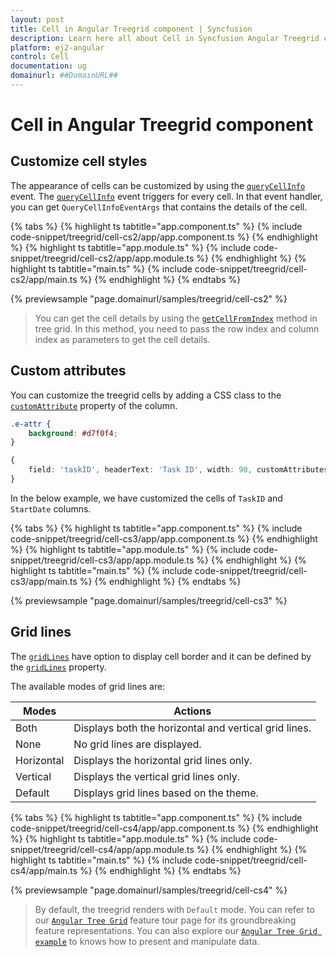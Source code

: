 ```yaml
---
layout: post
title: Cell in Angular Treegrid component | Syncfusion
description: Learn here all about Cell in Syncfusion Angular Treegrid component of Syncfusion Essential JS 2 and more.
platform: ej2-angular
control: Cell 
documentation: ug
domainurl: ##DomainURL##
---
```


# Cell in Angular Treegrid component

## Customize cell styles

The appearance of cells can be customized by using the [`queryCellInfo`](https://ej2.syncfusion.com/angular/documentation/api/treegrid/#querycellinfo) event.
The [`queryCellInfo`](https://ej2.syncfusion.com/angular/documentation/api/treegrid/#querycellinfo) event triggers for every cell. In that event handler, you can get `QueryCellInfoEventArgs` that contains the details of the cell.

{% tabs %}
{% highlight ts tabtitle="app.component.ts" %}
{% include code-snippet/treegrid/cell-cs2/app/app.component.ts %}
{% endhighlight %}
{% highlight ts tabtitle="app.module.ts" %}
{% include code-snippet/treegrid/cell-cs2/app/app.module.ts %}
{% endhighlight %}
{% highlight ts tabtitle="main.ts" %}
{% include code-snippet/treegrid/cell-cs2/app/main.ts %}
{% endhighlight %}
{% endtabs %}
  
{% previewsample "page.domainurl/samples/treegrid/cell-cs2" %}

> You can get the cell details by using the [`getCellFromIndex`](https://ej2.syncfusion.com/angular/documentation/api/treegrid/#getcellfromindex) method in tree grid. In this method, you need to pass the row index and column index as parameters to get the cell details.

## Custom attributes

You can customize the treegrid cells by adding a CSS class to the [`customAttribute`](https://ej2.syncfusion.com/angular/documentation/api/treegrid/column/#customattributes) property of the column.

```CSS
.e-attr {
    background: #d7f0f4;
}
```

```typescript
{
    field: 'taskID', headerText: 'Task ID', width: 90, customAttributes: {class: "e-attr"}, textAlign: 'Right'
}
```

In the below example, we have customized the cells of `TaskID` and `StartDate` columns.

{% tabs %}
{% highlight ts tabtitle="app.component.ts" %}
{% include code-snippet/treegrid/cell-cs3/app/app.component.ts %}
{% endhighlight %}
{% highlight ts tabtitle="app.module.ts" %}
{% include code-snippet/treegrid/cell-cs3/app/app.module.ts %}
{% endhighlight %}
{% highlight ts tabtitle="main.ts" %}
{% include code-snippet/treegrid/cell-cs3/app/main.ts %}
{% endhighlight %}
{% endtabs %}
  
{% previewsample "page.domainurl/samples/treegrid/cell-cs3" %}

## Grid lines

The [`gridLines`](https://ej2.syncfusion.com/angular/documentation/api/treegrid/#gridlines) have option to display cell border and it can be defined by the [`gridLines`](https://ej2.syncfusion.com/angular/documentation/api/treegrid/#gridlines) property.

The available modes of grid lines are:

| Modes | Actions |
|-------|---------|
| Both | Displays both the horizontal and vertical grid lines.|
| None | No grid lines are displayed.|
| Horizontal | Displays the horizontal grid lines only.|
| Vertical | Displays the vertical grid lines only.|
| Default | Displays grid lines based on the theme.|

{% tabs %}
{% highlight ts tabtitle="app.component.ts" %}
{% include code-snippet/treegrid/cell-cs4/app/app.component.ts %}
{% endhighlight %}
{% highlight ts tabtitle="app.module.ts" %}
{% include code-snippet/treegrid/cell-cs4/app/app.module.ts %}
{% endhighlight %}
{% highlight ts tabtitle="main.ts" %}
{% include code-snippet/treegrid/cell-cs4/app/main.ts %}
{% endhighlight %}
{% endtabs %}
  
{% previewsample "page.domainurl/samples/treegrid/cell-cs4" %}

>By default, the treegrid renders with `Default` mode.
> You can refer to our [`Angular Tree Grid`](https://www.syncfusion.com/angular-ui-components/angular-tree-grid) feature tour page for its groundbreaking feature representations. You can also explore our [`Angular Tree Grid example`](https://ej2.syncfusion.com/angular/demos/#/material/treegrid/treegrid-overview) to knows how to present and manipulate data.